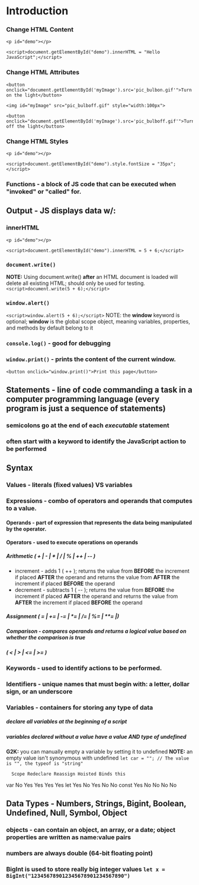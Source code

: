 # Introduction

### Change HTML Content
```
<p id="demo"></p>

<script>document.getElementById("demo").innerHTML = "Hello JavaScript";</script>
```

### Change HTML Attributes
```
<button onclick="document.getElementById('myImage').src='pic_bulbon.gif'">Turn on the light</button>

<img id="myImage" src="pic_bulboff.gif" style="width:100px">

<button onclick="document.getElementById('myImage').src='pic_bulboff.gif'">Turn off the light</button>
```

### Change HTML Styles
```
<p id="demo"></p>

<script>document.getElementById("demo").style.fontSize = "35px";</script>
```

### Functions - a block of JS code that can be executed when "invoked" or "called" for.

## Output - JS displays data w/:
 ### innerHTML 
   ```
   <p id="demo"></p>

   <script>document.getElementById("demo").innerHTML = 5 + 6;</script>
   ```
 ### `document.write()`
  **NOTE:** Using document.write() **after** an HTML document is loaded will delete all existing HTML; should only be used for testing.
   `<script>document.write(5 + 6);</script>` 
 ### `window.alert()`
  `<script>window.alert(5 + 6);</script>`
  NOTE: the **window** keyword is optional; **window** is the global scope object, meaning variables, properties, and methods by default belong to it
 ### `console.log()` - good for debugging
 ### `window.print()` - prints the content of the current window.
 `<button onclick="window.print()">Print this page</button>`

## Statements - line of code commanding a task in a computer programming language (every program is just a sequence of statements)
 ### semicolons go at the end of each *executable* statement
 ### often start with a keyword to identify the JavaScript action to be performed

## Syntax
 ### Values - literals (fixed values) VS variables

 ### Expressions - combo of operators and operands that computes to a value.

  #### Operands - part of expression that represents the data being manipulated by the operator.

  #### Operators - used to execute operations on operands

   ##### Arithmetic ( + | - | * | / | % | ++ | -- )
   - increment - adds 1 ( ++ ); returns the value from **BEFORE** the increment if placed **AFTER** the operand and returns the value from **AFTER** the increment if placed **BEFORE** the operand 
   - decrement - subtracts 1 ( -- ); returns the value from **BEFORE** the increment if placed **AFTER** the operand and returns the value from **AFTER** the increment if placed **BEFORE** the operand

   ##### Assignment ( = | += | -= | *= | /= | %= | **= |)

   ##### Comparison - compares operands and returns a logical value based on whether the comparison is true 
   ##### ( < | > | <= | >= )
 
 ### Keywords - used to identify actions to be performed.

 ### Identifiers - unique names that must begin with: a **letter**, **dollar sign**, or an **underscore**

 ### Variables - containers for storing any type of data
  ##### declare all variables at the beginning of a script
  ##### variables declared without a value have a **value** AND **type** of undefined
   **G2K:** you can manually empty a variable by setting it to undefined
   **NOTE:** an empty value isn't synonymous with undefined `let car = ""; // The value is "", the typeof is "string"`

      Scope Redeclare Reassign Hoisted Binds this
var	   No     Yes	    Yes	     Yes     Yes
let	   Yes 	  No	    Yes	     No	     No
const  Yes	  No	    No	     No      No

## Data Types - Numbers, Strings, Bigint, Boolean, Undefined, Null, Symbol, Object
 ### objects - can contain an object, an array, or a date; object properties are written as name:value pairs
 ### numbers are always double (64-bit floating point)
 ### BigInt is used to store really big integer values `let x = BigInt("123456789012345678901234567890")`
